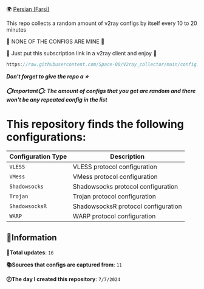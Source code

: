 🌍 [Persian (Farsi)](https://github.com/Space-00/V2ray_collector/blob/main/README_PER.md)

This repo collects a random amount of v2ray configs by itself every 10 to 20 minutes 

🚫 NONE OF THE CONFIGS ARE MINE 🚫

💙 Just put this subscription link in a v2ray client and enjoy 💙

```javascript
https://raw.githubusercontent.com/Space-00/V2ray_collector/main/config.txt
```

***Don't forget to give the repo a ⭐***

***⭕Important⭕: The amount of configs that you get are random and there won't be any repeated config in the list***


# This repository finds the following configurations:

| Configuration Type | Description                            |
|--------------------|----------------------------------------|
| `VLESS`            | VLESS protocol configuration           |
| `VMess`            | VMess protocol configuration           |
| `Shadowsocks`      | Shadowsocks protocol configuration     |
| `Trojan`           | Trojan protocol configuration          |
| `ShadowsocksR`     | ShadowsocksR protocol configuration    |
| `WARP`             | WARP protocol configuration            |



**🔵Information**
--------------------

**📝Total updates**: `16`

**📚Sources that configs are captured from**: `11`

**🕖The day I created this repository**: `7/7/2024`
